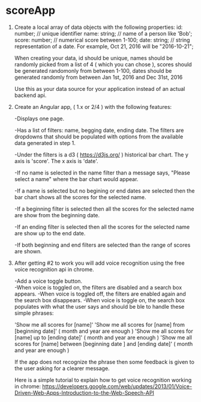 # scoreApp


1. Create a local array of data objects with the following properties:
    id: number; // unique identifier
    name: string; // name of a person like 'Bob';
    score: number; // numerical score between 1-100;
    date: string; // string representation of a date. For example, Oct 21, 2016 will be "2016-10-21"; 

    When creating your data, id should be unique, names should be randomly picked from a list of 4 ( which  you can chose ), 
    scores should be generated randomonly from between 1-100, dates should  be generated randomly from between Jan 1st, 2016 and Dec 31st, 2016

    Use this as your data source for your application instead of an actual backend api.

2. Create an Angular app, ( 1.x or 2/4 ) with the following features:

   -Displays one page.

   -Has a list of filters: name, begging date, ending date. The filters are dropdowns that should be populated with options from 
   the available data generated in step 1.

   -Under the filters is a d3 ( https://d3js.org/ ) historical bar chart.  The y axis is 'score'.  The x axis is 'date'. 

   -If no name is selected in the name filter than a message says, "Please select a name" where the bar chart would appear.

   -If a name is selected but no begining or end dates are selected then the bar chart shows all the scores for the selected name.

   -If a beginning filter is selected then all the scores for the selected name are show from the beginning date.

   -If an ending filter is selected then all the scores for the selected name are show up to the end date. 

   -If both beginning and end filters are selected than the range of scores are shown. 

3.  After getting #2 to work you will add voice recognition using the free voice recognition api in chrome. 

    -Add a voice toggle button.  
    -When voice is toggled on, the filters are disabled and a search box appears.
    -When voice is toggled off, the filters are enabled again and the search box disappears.
    -When voice is toggle on, the search box populates with what the user says and should be ble to handle these simple phrases: 

    'Show me all scores for [name]'
    'Show me all scores for [name] from [beginning date]' ( month and year are enough )
    'Show me all scores for [name] up to [ending date]' ( month and year are enough )
    'Show me all scores for [name] between [beginning date ] and  [ending date]' ( month and year are enough )

    If the app does not recognize the phrase then some feedback is given to the user asking for a clearer message.

    Here is a simple tutorial to explain how to get voice recognition working in chrome: https://developers.google.com/web/updates/2013/01/Voice-Driven-Web-Apps-Introduction-to-the-Web-Speech-API


